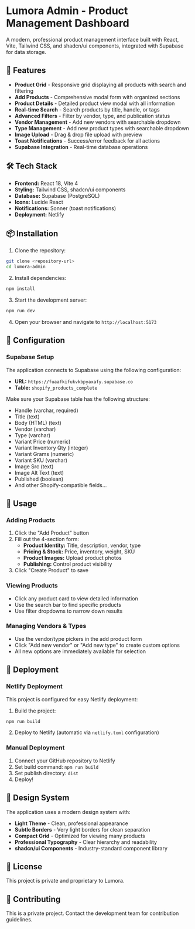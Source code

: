# Lumora Admin - Product Management Dashboard

A modern, professional product management interface built with React, Vite, Tailwind CSS, and shadcn/ui components, integrated with Supabase for data storage.

## 🚀 Features

- **Product Grid** - Responsive grid displaying all products with search and filtering
- **Add Products** - Comprehensive modal form with organized sections
- **Product Details** - Detailed product view modal with all information
- **Real-time Search** - Search products by title, handle, or tags
- **Advanced Filters** - Filter by vendor, type, and publication status
- **Vendor Management** - Add new vendors with searchable dropdown
- **Type Management** - Add new product types with searchable dropdown
- **Image Upload** - Drag & drop file upload with preview
- **Toast Notifications** - Success/error feedback for all actions
- **Supabase Integration** - Real-time database operations

## 🛠 Tech Stack

- **Frontend:** React 18, Vite 4
- **Styling:** Tailwind CSS, shadcn/ui components
- **Database:** Supabase (PostgreSQL)
- **Icons:** Lucide React
- **Notifications:** Sonner (toast notifications)
- **Deployment:** Netlify

## 📦 Installation

1. Clone the repository:
```bash
git clone <repository-url>
cd lumora-admin
```

2. Install dependencies:
```bash
npm install
```

3. Start the development server:
```bash
npm run dev
```

4. Open your browser and navigate to `http://localhost:5173`

## 🔧 Configuration

### Supabase Setup

The application connects to Supabase using the following configuration:
- **URL:** `https://fuaafkifukvkbpyaxafy.supabase.co`
- **Table:** `shopify_products_complete`

Make sure your Supabase table has the following structure:
- Handle (varchar, required)
- Title (text)
- Body (HTML) (text)
- Vendor (varchar)
- Type (varchar)
- Variant Price (numeric)
- Variant Inventory Qty (integer)
- Variant Grams (numeric)
- Variant SKU (varchar)
- Image Src (text)
- Image Alt Text (text)
- Published (boolean)
- And other Shopify-compatible fields...

## 📱 Usage

### Adding Products
1. Click the "Add Product" button
2. Fill out the 4-section form:
   - **Product Identity:** Title, description, vendor, type
   - **Pricing & Stock:** Price, inventory, weight, SKU
   - **Product Images:** Upload product photos
   - **Publishing:** Control product visibility
3. Click "Create Product" to save

### Viewing Products
- Click any product card to view detailed information
- Use the search bar to find specific products
- Use filter dropdowns to narrow down results

### Managing Vendors & Types
- Use the vendor/type pickers in the add product form
- Click "Add new vendor" or "Add new type" to create custom options
- All new options are immediately available for selection

## 🚀 Deployment

### Netlify Deployment

This project is configured for easy Netlify deployment:

1. Build the project:
```bash
npm run build
```

2. Deploy to Netlify (automatic via `netlify.toml` configuration)

### Manual Deployment

1. Connect your GitHub repository to Netlify
2. Set build command: `npm run build`
3. Set publish directory: `dist`
4. Deploy!

## 🎨 Design System

The application uses a modern design system with:
- **Light Theme** - Clean, professional appearance
- **Subtle Borders** - Very light borders for clean separation
- **Compact Grid** - Optimized for viewing many products
- **Professional Typography** - Clear hierarchy and readability
- **shadcn/ui Components** - Industry-standard component library

## 📄 License

This project is private and proprietary to Lumora.

## 🤝 Contributing

This is a private project. Contact the development team for contribution guidelines. 